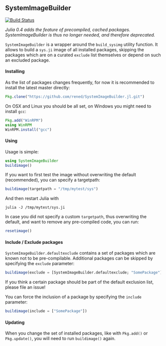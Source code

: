 ## SystemImageBuilder

[![Build Status](https://travis-ci.org/rened/SystemImageBuilder.jl.png)](https://travis-ci.org/rened/SystemImageBuilder.jl)

*Julia 0.4 adds the feature of precompiled, cached packages. SystemImageBuilder is thus no longer needed, and therefore deprecated.*

`SystemImageBuilder` is a wrapper around the `build_sysimg` utility function. It allows to build a `sys.ji` image of all installed packages, skipping the packages which are on a curated `exclude` list themselves or depend on such an excluded package.

#### Installing

As the list of packages changes frequently, for now it is recommended to install the latest master directly: 

```jl
Pkg.clone("https://github.com/rened/SystemImageBuilder.jl.git")
```

On OSX and Linux you should be all set, on Windows you might need to install `gcc`:

```jl
Pkg.add("WinRPM")
using WinRPM
WinRPM.install("gcc")
```

#### Using

Usage is simple:

```jl
using SystemImageBuilder
buildimage()
```

If you want to first test the image without overwriting the default (recommended), you can specify a targetpath:

```jl
buildimage(targetpath = "/tmp/mytest/sys")
```

And then restart Julia with

```
julia -J /tmp/mytest/sys.ji
```

In case you did not specify a custom `targetpath`, thus overwriting the default, and want to remove any pre-compiled code, you can run:

```jl
resetimage()
```

#### Include / Exclude packages

`SystemImageBuilder.defaultexclude` contains a set of packages which are known not to be pre-compilable. Additional packages can be skipped by specifying the `exclude` parameter:

```jl
buildimage(exclude = [SystemImageBuilder.defaultexclude; "SomePackage"])
```

If you think a certain package should be part of the default exclusion list, please file an issue!

You can force the inclusion of a package by specifying the `include` parameter:

```jl
buildimage(include = ["SomePackage"])
```

#### Updating

When you change the set of installed packages, like with `Pkg.add()` or `Pkg.update()`, you will need to run `buildimage()` again.


